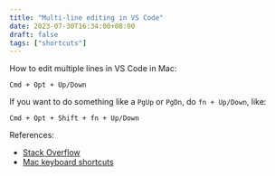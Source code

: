 ```yaml
---
title: "Multi-line editing in VS Code"
date: 2023-07-30T16:34:00+08:00
draft: false
tags: ["shortcuts"]
---
```

How to edit multiple lines in VS Code in Mac:

`Cmd + Opt + Up/Down`

If you want to do something like a `PgUp` or `PgDn`, do `fn + Up/Down`, like:

`Cmd + Opt + Shift + fn + Up/Down`

References:

- [Stack Overflow](https://stackoverflow.com/questions/30037808/multiline-editing-in-visual-studio-code)
- [Mac keyboard shortcuts](https://support.apple.com/en-us/HT201236)
